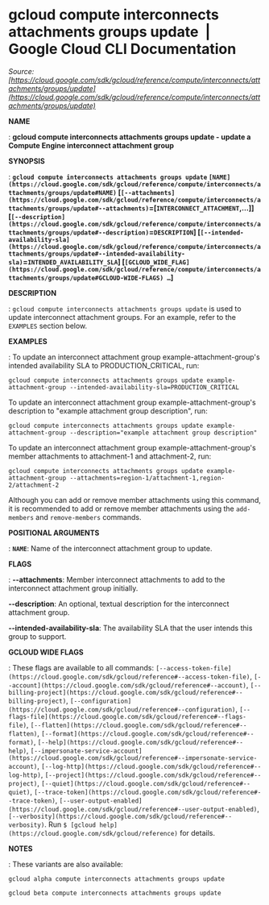 # gcloud compute interconnects attachments groups update  |  Google Cloud CLI Documentation

*Source: [https://cloud.google.com/sdk/gcloud/reference/compute/interconnects/attachments/groups/update](https://cloud.google.com/sdk/gcloud/reference/compute/interconnects/attachments/groups/update)*

**NAME**

: **gcloud compute interconnects attachments groups update - update a Compute Engine interconnect attachment group**

**SYNOPSIS**

: **`gcloud compute interconnects attachments groups update` `[NAME](https://cloud.google.com/sdk/gcloud/reference/compute/interconnects/attachments/groups/update#NAME)` [`[--attachments](https://cloud.google.com/sdk/gcloud/reference/compute/interconnects/attachments/groups/update#--attachments)`=[`INTERCONNECT_ATTACHMENT`,…]] [`[--description](https://cloud.google.com/sdk/gcloud/reference/compute/interconnects/attachments/groups/update#--description)`=`DESCRIPTION`] [`[--intended-availability-sla](https://cloud.google.com/sdk/gcloud/reference/compute/interconnects/attachments/groups/update#--intended-availability-sla)`=`INTENDED_AVAILABILITY_SLA`] [`[GCLOUD_WIDE_FLAG](https://cloud.google.com/sdk/gcloud/reference/compute/interconnects/attachments/groups/update#GCLOUD-WIDE-FLAGS) …`]**

**DESCRIPTION**

: `gcloud compute interconnects attachments groups update` is used to
update interconnect attachment groups.
For an example, refer to the `EXAMPLES` section below.

**EXAMPLES**

: To update an interconnect attachment group example-attachment-group's intended
availability SLA to PRODUCTION_CRITICAL, run:

```
gcloud compute interconnects attachments groups update example-attachment-group --intended-availability-sla=PRODUCTION_CRITICAL
```

To update an interconnect attachment group example-attachment-group's
description to "example attachment group description", run:

```
gcloud compute interconnects attachments groups update example-attachment-group --description="example attachment group description"
```

To update an interconnect attachment group example-attachment-group's member
attachments to attachment-1 and attachment-2, run:

```
gcloud compute interconnects attachments groups update example-attachment-group --attachments=region-1/attachment-1,region-2/attachment-2
```

Although you can add or remove member attachments using this command, it is
recommended to add or remove member attachments using the
`add-members` and `remove-members` commands.

**POSITIONAL ARGUMENTS**

: **`NAME`**:
Name of the interconnect attachment group to update.

**FLAGS**

: **--attachments**:
Member interconnect attachments to add to the interconnect attachment group
initially.

**--description**:
An optional, textual description for the interconnect attachment group.

**--intended-availability-sla**:
The availability SLA that the user intends this group to support.

**GCLOUD WIDE FLAGS**

: These flags are available to all commands: `[--access-token-file](https://cloud.google.com/sdk/gcloud/reference#--access-token-file)`,
`[--account](https://cloud.google.com/sdk/gcloud/reference#--account)`, `[--billing-project](https://cloud.google.com/sdk/gcloud/reference#--billing-project)`,
`[--configuration](https://cloud.google.com/sdk/gcloud/reference#--configuration)`,
`[--flags-file](https://cloud.google.com/sdk/gcloud/reference#--flags-file)`,
`[--flatten](https://cloud.google.com/sdk/gcloud/reference#--flatten)`, `[--format](https://cloud.google.com/sdk/gcloud/reference#--format)`, `[--help](https://cloud.google.com/sdk/gcloud/reference#--help)`, `[--impersonate-service-account](https://cloud.google.com/sdk/gcloud/reference#--impersonate-service-account)`,
`[--log-http](https://cloud.google.com/sdk/gcloud/reference#--log-http)`,
`[--project](https://cloud.google.com/sdk/gcloud/reference#--project)`, `[--quiet](https://cloud.google.com/sdk/gcloud/reference#--quiet)`, `[--trace-token](https://cloud.google.com/sdk/gcloud/reference#--trace-token)`, `[--user-output-enabled](https://cloud.google.com/sdk/gcloud/reference#--user-output-enabled)`,
`[--verbosity](https://cloud.google.com/sdk/gcloud/reference#--verbosity)`.
Run `$ [gcloud help](https://cloud.google.com/sdk/gcloud/reference)` for details.

**NOTES**

: These variants are also available:

```
gcloud alpha compute interconnects attachments groups update
```

```
gcloud beta compute interconnects attachments groups update
```